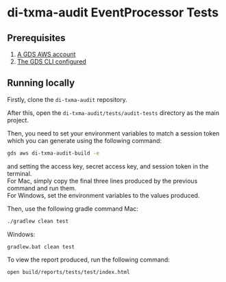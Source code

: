 # di-txma-audit EventProcessor Tests

## Prerequisites

1. [A GDS AWS account](https://gds-request-an-aws-account.cloudapps.digital/)
2. [The GDS CLI configured](https://github.com/alphagov/gds-cli)

## Running locally

Firstly, clone the `di-txma-audit` repository.

After this, open the `di-txma-audit/tests/audit-tests` directory as the main project.

Then, you need to set your environment variables to match a session token which you can generate using the following command:
```bash
gds aws di-txma-audit-build -e
```
and setting the access key, secret access key, and session token in the terminal. <br>
For Mac, simply copy the final three lines produced by the previous command and run them. <br>
For Windows, set the environment variables to the values produced.

Then, use the following gradle command
Mac:
```bash
./gradlew clean test
```
Windows:
```bash
gradlew.bat clean test
```

To view the report produced, run the following command:
``` bash
open build/reports/tests/test/index.html
```